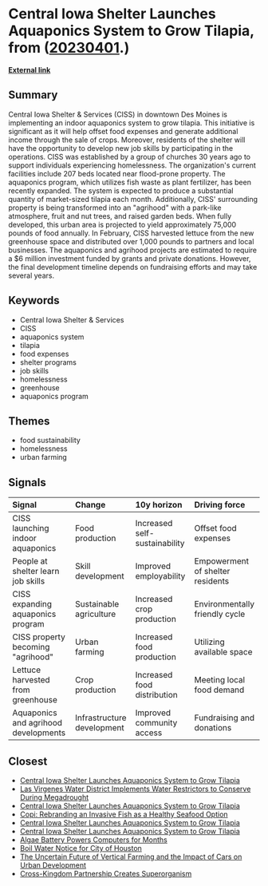 # __Central Iowa Shelter Launches Aquaponics System to Grow Tilapia__, from ([20230401](https://kghosh.substack.com/p/20230401).)

__[External link](https://www.axios.com/local/des-moines/2023/03/20/shelter-desmoines-fish-farm-agrihood?utm_source=newsletter&utm_medium=email&utm_campaign=newsletter_axioswhatsnext&stream=science)__



## Summary

Central Iowa Shelter & Services (CISS) in downtown Des Moines is implementing an indoor aquaponics system to grow tilapia. This initiative is significant as it will help offset food expenses and generate additional income through the sale of crops. Moreover, residents of the shelter will have the opportunity to develop new job skills by participating in the operations. CISS was established by a group of churches 30 years ago to support individuals experiencing homelessness. The organization's current facilities include 207 beds located near flood-prone property. The aquaponics program, which utilizes fish waste as plant fertilizer, has been recently expanded. The system is expected to produce a substantial quantity of market-sized tilapia each month. Additionally, CISS' surrounding property is being transformed into an "agrihood" with a park-like atmosphere, fruit and nut trees, and raised garden beds. When fully developed, this urban area is projected to yield approximately 75,000 pounds of food annually. In February, CISS harvested lettuce from the new greenhouse space and distributed over 1,000 pounds to partners and local businesses. The aquaponics and agrihood projects are estimated to require a $6 million investment funded by grants and private donations. However, the final development timeline depends on fundraising efforts and may take several years.

## Keywords

* Central Iowa Shelter & Services
* CISS
* aquaponics system
* tilapia
* food expenses
* shelter programs
* job skills
* homelessness
* greenhouse
* aquaponics program

## Themes

* food sustainability
* homelessness
* urban farming

## Signals

| Signal                               | Change                     | 10y horizon                   | Driving force                    |
|:-------------------------------------|:---------------------------|:------------------------------|:---------------------------------|
| CISS launching indoor aquaponics     | Food production            | Increased self-sustainability | Offset food expenses             |
| People at shelter learn job skills   | Skill development          | Improved employability        | Empowerment of shelter residents |
| CISS expanding aquaponics program    | Sustainable agriculture    | Increased crop production     | Environmentally friendly cycle   |
| CISS property becoming "agrihood"    | Urban farming              | Increased food production     | Utilizing available space        |
| Lettuce harvested from greenhouse    | Crop production            | Increased food distribution   | Meeting local food demand        |
| Aquaponics and agrihood developments | Infrastructure development | Improved community access     | Fundraising and donations        |

## Closest

* [Central Iowa Shelter Launches Aquaponics System to Grow Tilapia](9664582c42773260d250f25634078279)
* [Las Virgenes Water District Implements Water Restrictors to Conserve During Megadrought](9655c5d49c7e5cbfaedaca59cba73875)
* [Central Iowa Shelter Launches Aquaponics System to Grow Tilapia](9664582c42773260d250f25634078279)
* [Copi: Rebranding an Invasive Fish as a Healthy Seafood Option](b8f11dee06e44c6b4ecb80c98f502443)
* [Central Iowa Shelter Launches Aquaponics System to Grow Tilapia](9664582c42773260d250f25634078279)
* [Central Iowa Shelter Launches Aquaponics System to Grow Tilapia](9664582c42773260d250f25634078279)
* [Algae Battery Powers Computers for Months](9559f29e7d2ffd92fae98e95a62d0169)
* [Boil Water Notice for City of Houston](e84a367bfd1c9ebf3dddbb19a3d19303)
* [The Uncertain Future of Vertical Farming and the Impact of Cars on Urban Development](ef74de2ae50dd0f311346505df7068c3)
* [Cross-Kingdom Partnership Creates Superorganism](2af3e931e394e21223d8e983e2dd43b7)